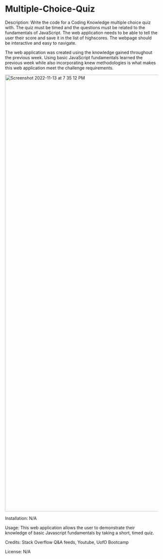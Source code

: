 # Multiple-Choice-Quiz
Description: Write the code for a Coding Knowledge multiple choice quiz with. The quiz must be timed and the questions must be related to the fundamentals of JavaScript. The web application needs to be able to tell the user their score and save it in the list of highscores. The webpage should be interactive and easy to navigate.

The web application was created using the knowledge gained throughout the previous week. Using basic JavaScript fundamentals learned the previous week while also incorporating knew methodologies is what makes this web application meet the challenge requirements.

<img width="1440" alt="Screenshot 2022-11-13 at 7 35 12 PM" src="https://user-images.githubusercontent.com/114950259/201570183-241c1677-382f-467e-8621-9f1cabd5093c.png">

Installation: N/A

Usage: This web application allows the user to demonstrate their knowledge of basic Javascript fundamentals by taking a short, timed quiz.

Credits: Stack Overflow Q&A feeds, Youtube, UofO Bootcamp

License: N/A